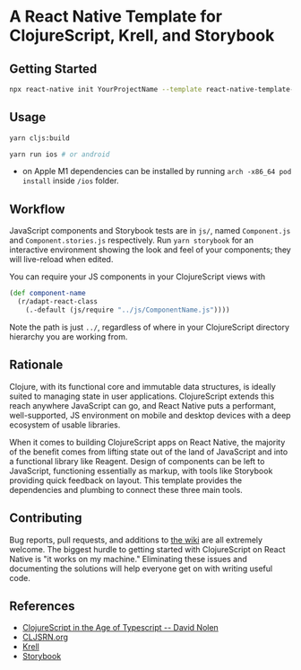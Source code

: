 # A React Native Template for ClojureScript, Krell, and Storybook

## Getting Started

```bash
npx react-native init YourProjectName --template react-native-template-cljs-krell-storybook
```

## Usage

```bash
yarn cljs:build

yarn run ios # or android
```
- on Apple M1 dependencies can be installed by running `arch -x86_64 pod install` inside `/ios` folder.

## Workflow

JavaScript components and Storybook tests are in `js/`, named `Component.js` and
`Component.stories.js` respectively. Run `yarn storybook` for an interactive
environment showing the look and feel of your components; they will live-reload
when edited.

You can require your JS components in your ClojureScript views with
```clojure
(def component-name
  (r/adapt-react-class
    (.-default (js/require "../js/ComponentName.js"))))
```

Note the path is just `../`, regardless of where in your ClojureScript directory
hierarchy you are working from.

## Rationale

Clojure, with its functional core and immutable data structures, is ideally
suited to managing state in user applications. ClojureScript extends this reach
anywhere JavaScript can go, and React Native puts a performant, well-supported,
JS environment on mobile and desktop devices with a deep ecosystem of usable
libraries.

When it comes to building ClojureScript apps on React Native, the majority of
the benefit comes from lifting state out of the land of JavaScript and into
a functional library like Reagent. Design of components can be left to
JavaScript, functioning essentially as markup, with tools like Storybook
providing quick feedback on layout. This template provides the dependencies
and plumbing to connect these three main tools.

## Contributing

Bug reports, pull requests, and additions to [the wiki](https://github.com/joshuamiller/react-native-template-cljs-krell-storybook/wiki)
are all extremely welcome. The biggest hurdle to getting started with
ClojureScript on React Native is "it works on my machine." Eliminating these
issues and documenting the solutions will help everyone get on with
writing useful code.

## References

* [ClojureScript in the Age of Typescript -- David Nolen](https://www.youtube.com/watch?v=3HxVMGaiZbc&t=5s)
* [CLJSRN.org](https://cljsrn.org)
* [Krell](https://github.com/vouch-opensource/krell)
* [Storybook](https://storybook.js.org)
